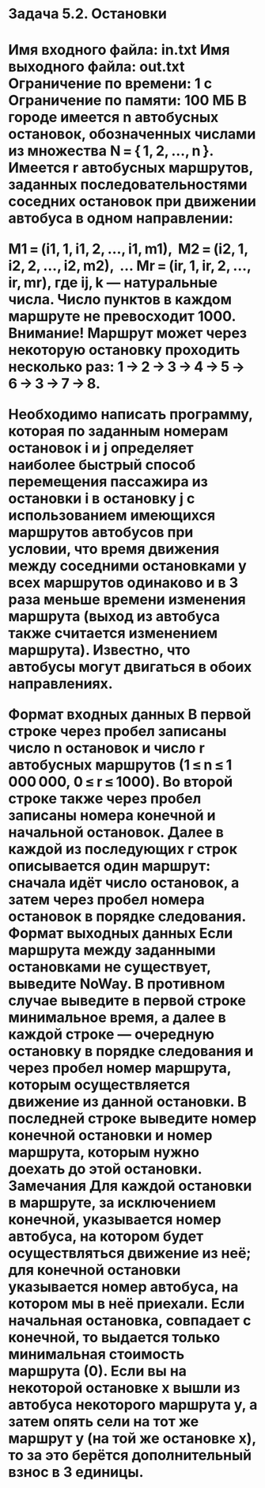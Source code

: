 <h1>Задача 5.2. Остановки<h1>
Имя входного файла: in.txt
Имя выходного файла: out.txt
Ограничение по времени: 1 с
Ограничение по памяти: 100 МБ
В городе имеется n автобусных остановок, обозначенных числами из множества N = { 1, 2, …, n }. Имеется r автобусных маршрутов, заданных последовательностями соседних остановок при движении автобуса в одном направлении:

M1 = (i1, 1, i1, 2, …, i1, m1), 
M2 = (i2, 1, i2, 2, …, i2, m2), 
…
Mr = (ir, 1, ir, 2, …, ir, mr),
где ij, k — натуральные числа. Число пунктов в каждом маршруте не превосходит 1000.
Внимание! Маршрут может через некоторую остановку проходить несколько раз: 1 → 2 → 3 → 4 → 5 → 6 → 3 → 7 → 8.

Необходимо написать программу, которая по заданным номерам остановок i и j определяет наиболее быстрый способ перемещения пассажира из остановки i в остановку j с использованием имеющихся маршрутов автобусов при условии, что время движения между соседними остановками у всех маршрутов одинаково и в 3 раза меньше времени изменения маршрута (выход из автобуса также считается изменением маршрута). Известно, что автобусы могут двигаться в обоих направлениях.

Формат входных данных
В первой строке через пробел записаны число n остановок и число r автобусных маршрутов (1 ≤ n ≤ 1 000 000, 0 ≤ r ≤ 1000). Во второй строке также через пробел записаны номера конечной и начальной остановок. Далее в каждой из последующих r строк описывается один маршрут: сначала идёт число остановок, а затем через пробел номера остановок в порядке следования.
Формат выходных данных
Если маршрута между заданными остановками не существует, выведите NoWay. В противном случае выведите в первой строке минимальное время, а далее в каждой строке — очередную остановку в порядке следования и через пробел номер маршрута, которым осуществляется движение из данной остановки. В последней строке выведите номер конечной остановки и номер маршрута, которым нужно доехать до этой остановки.
Замечания
Для каждой остановки в маршруте, за исключением конечной, указывается номер автобуса, на котором будет осуществляться движение из неё; для конечной остановки указывается номер автобуса, на котором мы в неё приехали.
Если начальная остановка, совпадает с конечной, то выдается только минимальная стоимость маршрута (0).
Если вы на некоторой остановке x вышли из автобуса некоторого маршрута y, а затем опять сели на тот же маршрут y (на той же остановке x), то за это берётся дополнительный взнос в 3 единицы.

